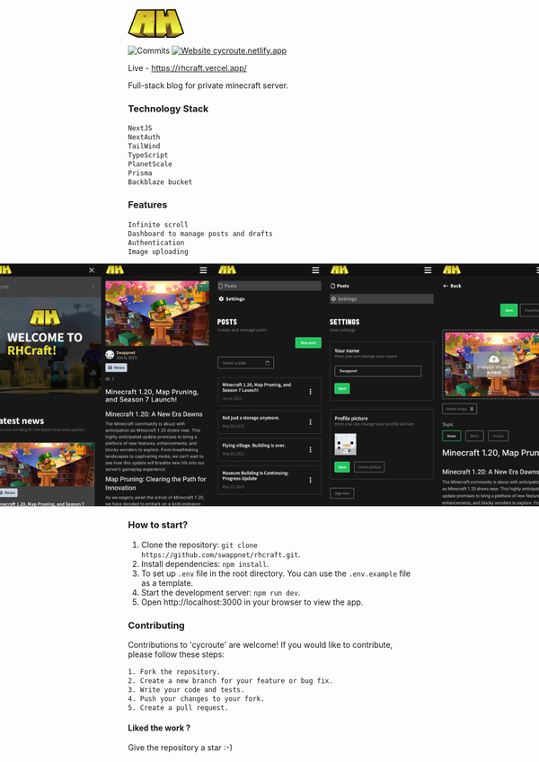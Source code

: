 <img align='center' src="public/logo.svg" width="100px">

![Commits](https://img.shields.io/github/commit-activity/m/swappnet/cycroute)
[![Website cycroute.netlify.app](https://img.shields.io/website-up-down-green-red/http/shields.io.svg)](https://cycroute.netlify.app/)

Live - https://rhcraft.vercel.app/

Full-stack blog for private minecraft server.


### Technology Stack

    NextJS
    NextAuth
    TailWind
    TypeScript
    PlanetScale
    Prisma
    Backblaze bucket
    
### Features

    Infinite scroll
    Dashboard to manage posts and drafts
    Authentication
    Image uploading


<div style="display: flex; justify-content: center;">
    <img src="public/previews/1.png" width="200px">
    <img src="public/previews/2.png" width="200px">
    <img src="public/previews/3.png" width="200px">
    <img src="public/previews/4.png" width="200px">
    <img src="public/previews/5.png" width="200px">
</div>

### How to start?

1.  Clone the repository: `git clone https://github.com/swappnet/rhcraft.git`.
2.  Install dependencies: `npm install`.
3.  To set up `.env` file in the root directory. You can use the `.env.example` file as a template.
4.  Start the development server: `npm run dev`.
5.  Open http://localhost:3000 in your browser to view the app.

### Contributing

Contributions to 'cycroute' are welcome! If you would like to contribute, please follow these steps:

    1. Fork the repository.
    2. Create a new branch for your feature or bug fix.
    3. Write your code and tests.
    4. Push your changes to your fork.
    5. Create a pull request.

<h4>Liked the work ?</h4>
Give the repository a star :-)
